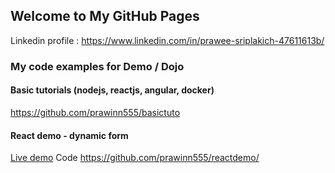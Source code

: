 ## Welcome to My GitHub Pages

Linkedin profile : https://www.linkedin.com/in/prawee-sriplakich-47611613b/

### My code examples for Demo / Dojo


#### Basic tutorials (nodejs, reactjs, angular, docker)

https://github.com/prawinn555/basictuto



#### React demo - dynamic form

[Live demo](https://prawinn555.github.io/reactdemo/)
Code https://github.com/prawinn555/reactdemo/

